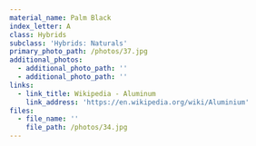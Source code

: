 ```yaml
---
material_name: Palm Black
index_letter: A
class: Hybrids
subclass: 'Hybrids: Naturals'
primary_photo_path: /photos/37.jpg
additional_photos:
  - additional_photo_path: ''
  - additional_photo_path: ''
links:
  - link_title: Wikipedia - Aluminum
    link_address: 'https://en.wikipedia.org/wiki/Aluminium'
files:
  - file_name: ''
    file_path: /photos/34.jpg
---
```


